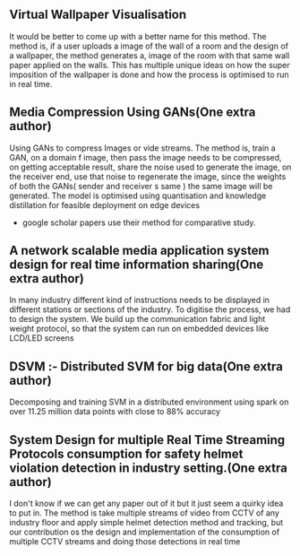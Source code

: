 ## Virtual Wallpaper Visualisation
It would be better to come up with a better name for this method. The method is, if a user uploads a image of the wall of a room and the design of a wallpaper, the method generates a, image of the room with that same wall paper applied on the walls. This has multiple unique ideas on how the super imposition of the wallpaper is done and how the process is optimised to run in real time.
## Media Compression Using GANs(One extra author)
Using GANs to compress Images or vide streams. The method is, train a GAN, on a domain f image, then pass the image needs to be compressed, on getting acceptable result, share the noise used to generate the image, on the receiver end, use that noise to regenerate the image, since the weights of both the GANs( sender and receiver s same ) the same image will be generated. The model is optimised using quantisation and knowledge distillation for feasible deployment on edge devices
- google scholar papers use their method for comparative study.

## A network scalable media application system design for real time information sharing(One extra author)

In many industry different kind of instructions needs to be displayed in different stations or sections of the industry. To digitise the process, we had to design the system. We build up the communication fabric and light weight protocol, so that the system can run on embedded devices like LCD/LED screens

## DSVM :- Distributed SVM for big data(One extra author)

Decomposing and training SVM in a distributed environment using spark on over 11.25 million data points with close to 88% accuracy

## System Design for multiple Real Time Streaming Protocols consumption for safety helmet violation detection in industry setting.(One extra author)
I don't know if we can get any paper out of it but it just seem a quirky idea to put in. The method is take multiple streams of video from CCTV of any industry floor and apply simple helmet detection method and tracking, but our contribution os the design and implementation of the consumption of multiple CCTV streams and doing those detections in real time